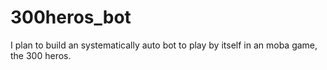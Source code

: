 # 300heros_bot
I plan to build an systematically auto bot to play by itself in an moba game, the 300 heros.
